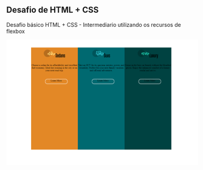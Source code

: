 ## Desafio de HTML + CSS

Desafio básico HTML + CSS - Intermediario utilizando os recursos de flexbox

<img src= "image/tela de site.png" alt = "tela de site">
